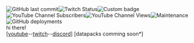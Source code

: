 <head>
  <link rel="shortcut icon" type="image/x-icon" href="favicon.ico">
  <title>badgeminer2</title>
  </head>
  <img alt="GitHub last commit" src="https://img.shields.io/github/last-commit/badgeminer/badgeminer.github.io?style=plastic&logo=github"><img alt="Twitch Status" src="https://img.shields.io/twitch/status/badgeminer2streams?style=plastic&logo=twitch"><img alt="Custom badge" src="https://img.shields.io/endpoint?style=plastic&url=https%3A%2F%2Fraw.githubusercontent.com%2Fbadgeminer%2Fbadgeminer.github.io%2Fmain%2Fjson.json"><img alt="YouTube Channel Subscribers" src="https://img.shields.io/youtube/channel/subscribers/UCjAvDTreaiy5hI0sdLPQh3g?label=subscribers&style=plastic&logo=youtube"><img alt="YouTube Channel Views" src="https://img.shields.io/youtube/channel/views/UCjAvDTreaiy5hI0sdLPQh3g?label=total%20views&style=plastic&logo=youtube"><img alt="Maintenance" src="https://img.shields.io/maintenance/yes/2021"><img alt="GitHub deployments" src="https://img.shields.io/github/deployments/badgeminer/badgeminer.github.io/github-pages?label=page%20update%20status&style=plastic"><br>
hi there!<br>
[<a href="https://www.youtube.com/channel/UCjAvDTreaiy5hI0sdLPQh3g">youtube</a>--<a href="https://www.twitch.tv/badgeminer2streams">twitch</a>--<a href="https://discord.gg/MHv9tCp7QE">discord</a>]
[datapacks comming soon*]
